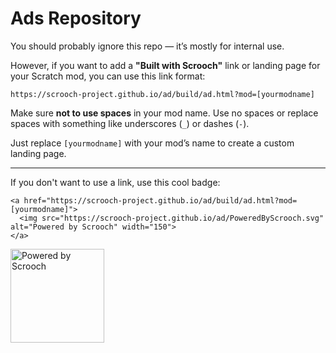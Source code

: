 # Ads Repository

You should probably ignore this repo — it’s mostly for internal use.

However, if you want to add a **"Built with Scrooch"** link or landing page for your Scratch mod, you can use this link format:

```
https://scrooch-project.github.io/ad/build/ad.html?mod=[yourmodname]
```

Make sure **not to use spaces** in your mod name. Use no spaces or replace spaces with something like underscores (`_`) or dashes (`-`).

Just replace `[yourmodname]` with your mod’s name to create a custom landing page.

---

If you don't want to use a link, use this cool badge:
```
<a href="https://scrooch-project.github.io/ad/build/ad.html?mod=[yourmodname]">
  <img src="https://scrooch-project.github.io/ad/PoweredByScrooch.svg" alt="Powered by Scrooch" width="150">
</a>
```

<a href="https://scrooch-project.github.io/ad/build/ad.html?mod=Example">
  <img src="https://scrooch-project.github.io/ad/PoweredByScrooch.svg" alt="Powered by Scrooch" width="150">
</a>
